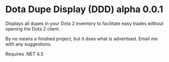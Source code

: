 Dota Dupe Display (DDD) alpha 0.0.1
===================================

Displays all dupes in your Dota 2 inventory to facilitate easy trades without opening the Dota 2 client.


By no means a finished project, but it does what is advertised. Email me with any suggestions.


Requires .NET 4.5
